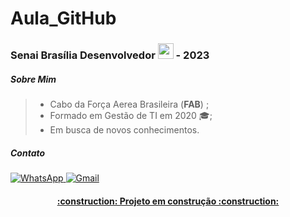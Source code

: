 # Aula_GitHub
### Senai Brasília Desenvolvedor <img src="https://cdn.jsdelivr.net/gh/devicons/devicon/icons/java/java-original.svg" width="25" height="25"/> - 2023

##### Sobre Mim 
> * Cabo da Força Aerea Brasileira (__FAB__) ;<br>
> * Formado em Gestão de TI em 2020 🎓;<br>
> * Em busca de novos conhecimentos.

##### Contato

<a href="https://api.whatsapp.com/send?phone=556192807994&text=Ol%C3%A1%20vi%20seu%20perfil%20no%20GitHub."> ![WhatsApp](https://img.shields.io/badge/WhatsApp-25D366?style=for-the-badge&logo=whatsapp&logoColor=white)
<a href="mailto:tiagonicole2009@gmail.com?subject=&body=Ol%C3%A1%20vi%20seu%20perfil%20no%20GitHub!"> ![Gmail](https://img.shields.io/badge/Gmail-D14836?style=for-the-badge&logo=gmail&logoColor=white)

<h4 align="center"> 
    :construction:  Projeto em construção  :construction:
</h4>
